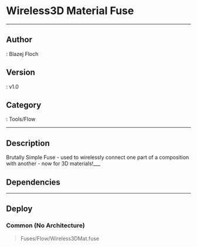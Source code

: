 # Wireless3D Material Fuse
___

## Author
 : Blazej Floch

## Version
 : v1.0

## Category
 : Tools/Flow
___

## Description
Brutally Simple Fuse - used to wirelessly connect one part of a composition with another - now for 3D materials!___

## Dependencies


___

## Deploy

### Common (No Architecture)

> Fuses/Flow/Wireless3DMat.fuse  
